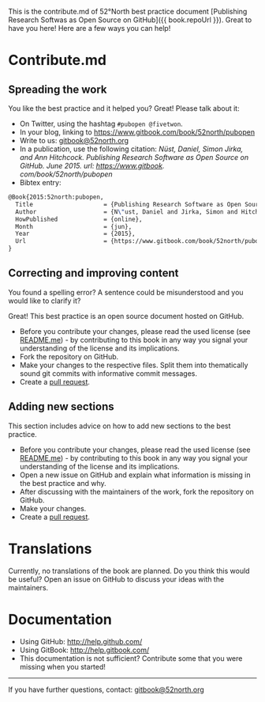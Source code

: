 This is the contribute.md of 52°North best practice document [Publishing Research Softwas as Open Source on GitHub]({{ book.repoUrl }}). Great to have you here! Here are a few ways you can help!

# Contribute.md

## Spreading the work

You like the best practice and it helped you? Great! Please talk about it:

* On Twitter, using the hashtag `#pubopen @fivetwon`.
* In your blog, linking to https://www.gitbook.com/book/52north/pubopen
* Write to us: gitbook@52north.org
* In a publication, use the following citation: _Nüst, Daniel, Simon Jirka, and Ann Hitchcock. Publishing Research Software as Open Source on GitHub. June 2015. url: https://www.gitbook.
com/book/52north/pubopen_
* Bibtex entry:
```tex
@Book{2015:52north:pubopen,
  Title                    = {Publishing Research Software as Open Source on GitHub},
  Author                   = {N\"ust, Daniel and Jirka, Simon and Hitchcock, Ann},
  HowPublished             = {online},
  Month                    = {jun},
  Year                     = {2015},
  Url                      = {https://www.gitbook.com/book/52north/pubopen}
}
```

## Correcting and improving content

You found a spelling error? A sentence could be misunderstood and you would like to clarify it?

Great! This best practice is an open source document hosted on GitHub.

* Before you contribute your changes, please read the used license (see [README.me](README.me)) - by contributing to this book in any way you signal your understanding of the license and its implications.
* Fork the repository on GitHub.
* Make your changes to the respective files. Split them into thematically sound git commits with informative commit messages.
* Create a [pull request](https://help.github.com/articles/using-pull-requests/).


## Adding new sections

This section includes advice on how to add new sections to the best practice.

* Before you contribute your changes, please read the used license (see [README.me](README.me)) - by contributing to this book in any way you signal your understanding of the license and its implications.
* Open a new issue on GitHub and explain what information is missing in the best practice and why.
* After discussing with the maintainers of the work, fork the repository on GitHub.
* Make your changes.
* Create a [pull request](https://help.github.com/articles/using-pull-requests/).

# Translations

Currently, no translations of the book are planned. Do you think this would be useful? Open an issue on GitHub to discuss your ideas with the maintainers.

# Documentation

* Using GitHub: http://help.github.com/
* Using GitBook: http://help.gitbook.com/
* This documentation is not sufficient? Contribute some that you were missing when you started!

---

If you have further questions, contact: gitbook@52north.org